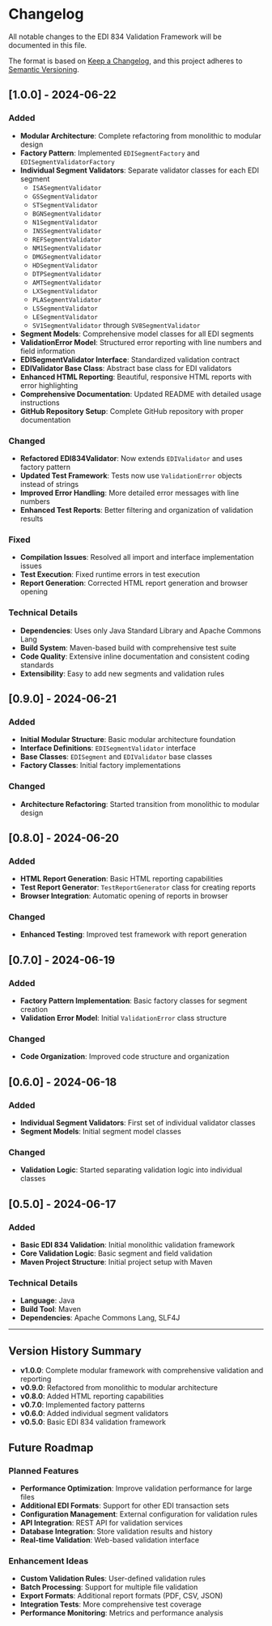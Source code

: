 # Changelog

All notable changes to the EDI 834 Validation Framework will be documented in this file.

The format is based on [Keep a Changelog](https://keepachangelog.com/en/1.0.0/),
and this project adheres to [Semantic Versioning](https://semver.org/spec/v2.0.0.html).

## [1.0.0] - 2024-06-22

### Added
- **Modular Architecture**: Complete refactoring from monolithic to modular design
- **Factory Pattern**: Implemented `EDISegmentFactory` and `EDISegmentValidatorFactory`
- **Individual Segment Validators**: Separate validator classes for each EDI segment
  - `ISASegmentValidator`
  - `GSSegmentValidator`
  - `STSegmentValidator`
  - `BGNSegmentValidator`
  - `N1SegmentValidator`
  - `INSSegmentValidator`
  - `REFSegmentValidator`
  - `NM1SegmentValidator`
  - `DMGSegmentValidator`
  - `HDSegmentValidator`
  - `DTPSegmentValidator`
  - `AMTSegmentValidator`
  - `LXSegmentValidator`
  - `PLASegmentValidator`
  - `LSSegmentValidator`
  - `LESegmentValidator`
  - `SV1SegmentValidator` through `SV8SegmentValidator`
- **Segment Models**: Comprehensive model classes for all EDI segments
- **ValidationError Model**: Structured error reporting with line numbers and field information
- **EDISegmentValidator Interface**: Standardized validation contract
- **EDIValidator Base Class**: Abstract base class for EDI validators
- **Enhanced HTML Reporting**: Beautiful, responsive HTML reports with error highlighting
- **Comprehensive Documentation**: Updated README with detailed usage instructions
- **GitHub Repository Setup**: Complete GitHub repository with proper documentation

### Changed
- **Refactored EDI834Validator**: Now extends `EDIValidator` and uses factory pattern
- **Updated Test Framework**: Tests now use `ValidationError` objects instead of strings
- **Improved Error Handling**: More detailed error messages with line numbers
- **Enhanced Test Reports**: Better filtering and organization of validation results

### Fixed
- **Compilation Issues**: Resolved all import and interface implementation issues
- **Test Execution**: Fixed runtime errors in test execution
- **Report Generation**: Corrected HTML report generation and browser opening

### Technical Details
- **Dependencies**: Uses only Java Standard Library and Apache Commons Lang
- **Build System**: Maven-based build with comprehensive test suite
- **Code Quality**: Extensive inline documentation and consistent coding standards
- **Extensibility**: Easy to add new segments and validation rules

## [0.9.0] - 2024-06-21

### Added
- **Initial Modular Structure**: Basic modular architecture foundation
- **Interface Definitions**: `EDISegmentValidator` interface
- **Base Classes**: `EDISegment` and `EDIValidator` base classes
- **Factory Classes**: Initial factory implementations

### Changed
- **Architecture Refactoring**: Started transition from monolithic to modular design

## [0.8.0] - 2024-06-20

### Added
- **HTML Report Generation**: Basic HTML reporting capabilities
- **Test Report Generator**: `TestReportGenerator` class for creating reports
- **Browser Integration**: Automatic opening of reports in browser

### Changed
- **Enhanced Testing**: Improved test framework with report generation

## [0.7.0] - 2024-06-19

### Added
- **Factory Pattern Implementation**: Basic factory classes for segment creation
- **Validation Error Model**: Initial `ValidationError` class structure

### Changed
- **Code Organization**: Improved code structure and organization

## [0.6.0] - 2024-06-18

### Added
- **Individual Segment Validators**: First set of individual validator classes
- **Segment Models**: Initial segment model classes

### Changed
- **Validation Logic**: Started separating validation logic into individual classes

## [0.5.0] - 2024-06-17

### Added
- **Basic EDI 834 Validation**: Initial monolithic validation framework
- **Core Validation Logic**: Basic segment and field validation
- **Maven Project Structure**: Initial project setup with Maven

### Technical Details
- **Language**: Java
- **Build Tool**: Maven
- **Dependencies**: Apache Commons Lang, SLF4J

---

## Version History Summary

- **v1.0.0**: Complete modular framework with comprehensive validation and reporting
- **v0.9.0**: Refactored from monolithic to modular architecture
- **v0.8.0**: Added HTML reporting capabilities
- **v0.7.0**: Implemented factory patterns
- **v0.6.0**: Added individual segment validators
- **v0.5.0**: Basic EDI 834 validation framework

## Future Roadmap

### Planned Features
- **Performance Optimization**: Improve validation performance for large files
- **Additional EDI Formats**: Support for other EDI transaction sets
- **Configuration Management**: External configuration for validation rules
- **API Integration**: REST API for validation services
- **Database Integration**: Store validation results and history
- **Real-time Validation**: Web-based validation interface

### Enhancement Ideas
- **Custom Validation Rules**: User-defined validation rules
- **Batch Processing**: Support for multiple file validation
- **Export Formats**: Additional report formats (PDF, CSV, JSON)
- **Integration Tests**: More comprehensive test coverage
- **Performance Monitoring**: Metrics and performance analysis 